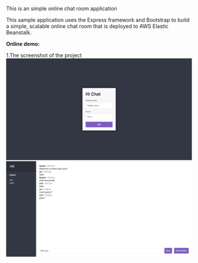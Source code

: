 This is an simple online chat room application

This sample application uses the Express framework and Bootstrap to build a simple, scalable online chat room that is deployed to AWS Elastic Beanstalk.

**Online demo:**



1.The screenshot of the project
![image](screenshot/screenshot1.png)
![image](screenshot/screenshot2.png)
